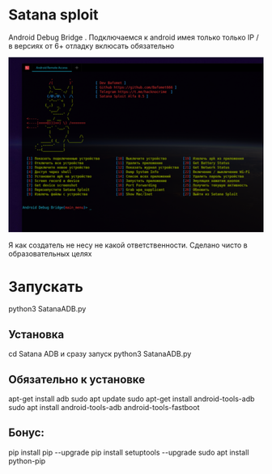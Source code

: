 # Satana sploit
  Android Debug Bridge . Подключаемся к android имея только только IP / в версиях от 6+ отладку вклюсать обязательно
  
 
![alt tag](https://github.com/Bafomet666/screen/blob/main/adb.png)​

 Я как создатель не несу не какой ответственности. Сделано чисто в образовательных целях
   
# Запускать
 
  python3 SatanaADB.py
 
## Установка
  
  cd Satana ADB
  и сразу запуск
  python3 SatanaADB.py

## Обязательно к установке

  apt-get install adb
  sudo apt update
  sudo apt-get install android-tools-adb
  sudo apt install android-tools-adb android-tools-fastboot

## Бонус:

  pip install pip --upgrade
  pip install setuptools --upgrade
  sudo apt install python-pip


